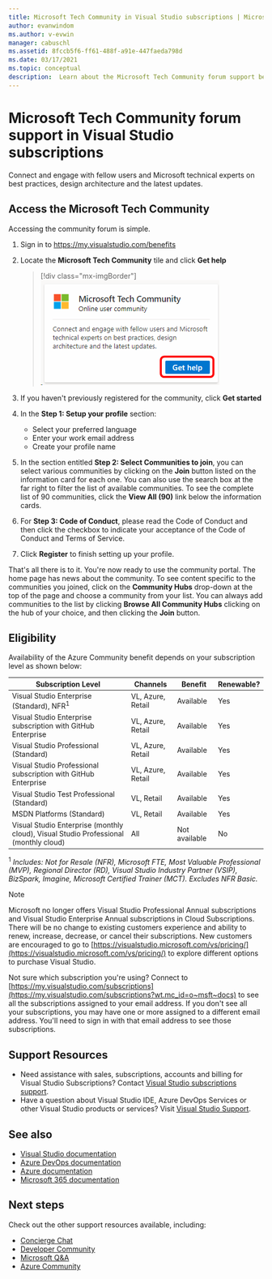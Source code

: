 ```yaml
---
title: Microsoft Tech Community in Visual Studio subscriptions | Microsoft Docs
author: evanwindom
ms.author: v-evwin
manager: cabuschl
ms.assetid: 8fccb5f6-ff61-488f-a91e-447faeda798d
ms.date: 03/17/2021
ms.topic: conceptual
description:  Learn about the Microsoft Tech Community forum support benefit included in selected Visual Studio subscriptions.
---
```


# Microsoft Tech Community forum support in Visual Studio subscriptions
Connect and engage with fellow users and Microsoft technical experts on best practices, design architecture and the latest updates.


## Access the Microsoft Tech Community 
Accessing the community forum is simple.  

1. Sign in to <https://my.visualstudio.com/benefits>
0. Locate the **Microsoft Tech Community** tile and click **Get help**

    > [!div class="mx-imgBorder"]
    > ![Microsoft Tech Community Tile](_img/vs-tech-community/vs-tech-community-tile.png "Click 'Get help' on the Microsoft Tech Community tile")

0. If you haven't previously registered for the community, click **Get started**
0. In the **Step 1: Setup your profile** section:
   - Select your preferred language
   - Enter your work email address
   - Create your profile name 
0. In the section entitled **Step 2: Select Communities to join**, you can select various communities by clicking on the **Join** button listed on the information card for each one.  You can also use the search box at the far right to filter the list of available communities.  To see the complete list of 90 communities, click the **View All (90)** link below the information cards. 
0. For **Step 3: Code of Conduct**, please read the Code of Conduct and then click the checkbox to indicate your acceptance of the Code of Conduct and Terms of Service.
0. Click **Register** to finish setting up your profile.

That's all there is to it.  You're now ready to use the community portal.  The home page has news about the community.  To see content specific to the communities you joined, click on the **Community Hubs** drop-down at the top of the page and choose a community from your list.  You can always add communities to the list by clicking **Browse All Community Hubs** clicking on the hub of your choice, and then clicking the **Join** button. 

## Eligibility
Availability of the Azure Community benefit depends on your subscription level as shown below:

|                                          Subscription Level                                           |     Channels      |    Benefit    | Renewable? |
|-------------------------------------------------------------------------------------------------------|-------------------|---------------|------------|
|                           Visual Studio Enterprise (Standard), NFR<sup>1</sup>                            | VL, Azure, Retail |   Available    |    Yes     |
|                           Visual Studio Enterprise subscription with GitHub Enterprise                           | VL, Azure, Retail |   Available    |    Yes     |
|                          Visual Studio Professional (Standard)                          | VL, Azure, Retail |   Available    |    Yes     |
|                          Visual Studio Professional subscription with GitHub Enterprise                          | VL, Azure, Retail |   Available    |    Yes     |
|                              Visual Studio Test Professional (Standard)                               |    VL, Retail     |   Available    |    Yes     |
|                                       MSDN Platforms (Standard)                                       |    VL, Retail     |   Available    |    Yes     |
| Visual Studio Enterprise (monthly cloud), Visual Studio Professional (monthly cloud)|        All        | Not available |     No     |

<sup>1</sup>  *Includes:  Not for Resale (NFR), Microsoft FTE, Most Valuable Professional (MVP), Regional Director (RD), Visual Studio Industry Partner (VSIP), BizSpark, Imagine, Microsoft Certified Trainer (MCT).  Excludes NFR Basic.*

> [!NOTE]
> Microsoft no longer offers Visual Studio Professional Annual subscriptions and Visual Studio Enterprise Annual subscriptions in Cloud Subscriptions. There will be no change to existing customers experience and ability to renew, increase, decrease, or cancel their subscriptions. New customers are encouraged to go to [https://visualstudio.microsoft.com/vs/pricing/](https://visualstudio.microsoft.com/vs/pricing/) to explore different options to purchase Visual Studio.

Not sure which subscription you're using?  Connect to [https://my.visualstudio.com/subscriptions](https://my.visualstudio.com/subscriptions?wt.mc_id=o~msft~docs) to see all the subscriptions assigned to your email address. If you don't see all your subscriptions, you may have one or more assigned to a different email address.  You'll need to sign in with that email address to see those subscriptions.

## Support Resources
- Need assistance with sales, subscriptions, accounts and billing for Visual Studio Subscriptions?  Contact [Visual Studio subscriptions support](https://my.visualstudio.com/gethelp).
- Have a question about Visual Studio IDE, Azure DevOps Services or other Visual Studio products or services?  Visit [Visual Studio Support](https://visualstudio.microsoft.com/support/).

## See also
- [Visual Studio documentation](/visualstudio/)
- [Azure DevOps documentation](/azure/devops/)
- [Azure documentation](/azure/)
- [Microsoft 365 documentation](/microsoft-365/)

## Next steps
Check out the other support resources available, including:
- [Concierge Chat](vs-concierge-chat.md)
- [Developer Community](vs-developer-community.md)
- [Microsoft Q&A](vs-microsoft-qa.md)
- [Azure Community](vs-azure-community.md)